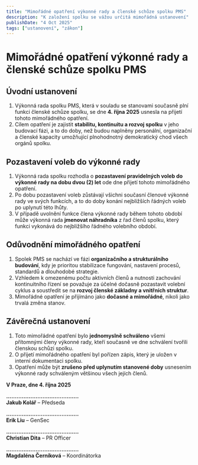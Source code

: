 ```yaml
---
title: "Mimořádné opatření výkonné rady a členské schůze spolku PMS"
description: "K založení spolku se vážou určitá mimořádná ustanovení"
publishDate: "4 Oct 2025"
tags: ["ustanovení", "zákon"]
---
```

# Mimořádné opatření výkonné rady a členské schůze spolku PMS

## Úvodní ustanovení

1. Výkonná rada spolku PMS, která v souladu se stanovami současně plní funkci členské schůze spolku, se dne **4. října 2025** usnesla na přijetí tohoto mimořádného opatření.  
2. Cílem opatření je zajistit **stabilitu, kontinuitu a rozvoj spolku** v jeho budovací fázi, a to do doby, než budou naplněny personální, organizační a členské kapacity umožňující plnohodnotný demokratický chod všech orgánů spolku.


## Pozastavení voleb do výkonné rady

1. Výkonná rada spolku rozhodla o **pozastavení pravidelných voleb do výkonné rady na dobu dvou (2) let** ode dne přijetí tohoto mimořádného opatření.  
2. Po dobu pozastavení voleb zůstávají všichni současní členové výkonné rady ve svých funkcích, a to do doby konání nejbližších řádných voleb po uplynutí této lhůty.  
3. V případě uvolnění funkce člena výkonné rady během tohoto období může výkonná rada **jmenovat náhradníka** z řad členů spolku, který funkci vykonává do nejbližšího řádného volebního období.

## Odůvodnění mimořádného opatření

1. Spolek PMS se nachází ve fázi **organizačního a strukturálního budování**, kdy je prioritou stabilizace fungování, nastavení procesů, standardů a dlouhodobé strategie.  
2. Vzhledem k omezenému počtu aktivních členů a nutnosti zachování kontinuitního řízení se považuje za účelné dočasně pozastavit volební cyklus a soustředit se na **rozvoj členské základny a vnitřních struktur**.  
3. Mimořádné opatření je přijímáno jako **dočasné a mimořádné**, nikoli jako trvalá změna stanov.

## Závěrečná ustanovení

1. Toto mimořádné opatření bylo **jednomyslně schváleno** všemi přítomnými členy výkonné rady, kteří současně ve dne schválení tvořili členskou schůzi spolku.  
2. O přijetí mimořádného opatření byl pořízen zápis, který je uložen v interní dokumentaci spolku.  
3. Opatření může být **zrušeno před uplynutím stanovené doby** usnesením výkonné rady schváleným většinou všech jejích členů.

**V Praze, dne 4. října 2025**


**……………………………………**  
**Jakub Kolář** – Předseda  

**……………………………………**  
**Erik Liu** – GenSec  

**……………………………………**  
**Christian Dita** – PR Officer  

**……………………………………**  
**Magdaléna Černíková** – Koordinátorka  
